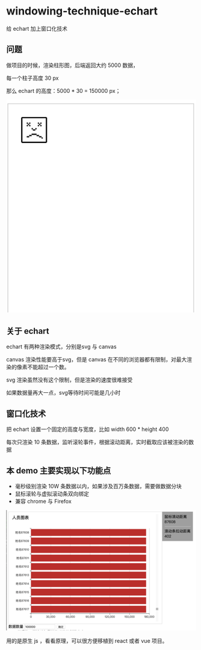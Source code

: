 # windowing-technique-echart
给 echart 加上窗口化技术

## 问题
做项目的时候，渲染柱形图，后端返回大约 5000 数据，

每一个柱子高度 30 px

那么 echart 的高度：5000 * 30 = 150000 px；

![](https://github.com/QCCS/windowing-technique-echart/blob/master/1.png)

## 关于 echart
echart 有两种渲染模式，分别是svg 与 canvas

canvas 渲染性能要高于svg，但是 canvas 在不同的浏览器都有限制，对最大渲染的像素不能超过一个数。

svg 渲染虽然没有这个限制，但是渲染的速度很难接受

如果数据量再大一点，svg等待时间可能是几小时

## 窗口化技术

把 echart 设置一个固定的高度与宽度，比如 width 600 * height 400

每次只渲染 10 条数据，监听滚轮事件，根据滚动距离，实时截取应该被渲染的数据

## 本 demo 主要实现以下功能点

- 毫秒级别渲染 10W 条数据以内，如果涉及百万条数据，需要做数据分块
- 鼠标滚轮与虚拟滚动条双向绑定
- 兼容 chrome 与 Firefox

![](https://github.com/QCCS/windowing-technique-echart/blob/master/2.png)

用的是原生 js ，看看原理，可以很方便移植到 react 或者 vue 项目。